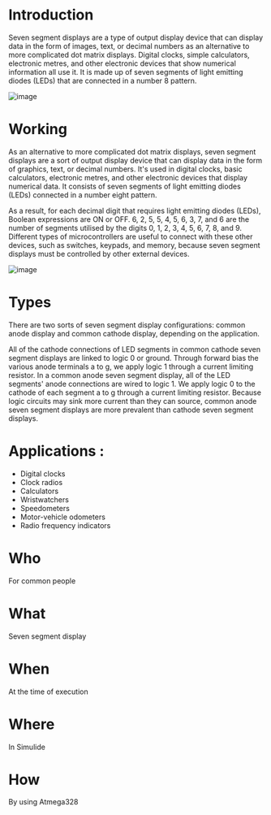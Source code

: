 # Introduction
Seven segment displays are a type of output display device that can display data in the form of images, text, or decimal numbers as an alternative to more complicated dot matrix displays. Digital clocks, simple calculators, electronic metres, and other electronic devices that show numerical information all use it. It is made up of seven segments of light emitting diodes (LEDs) that are connected in a number 8 pattern.

![image](https://user-images.githubusercontent.com/88073170/164013323-d5558c50-3901-44a4-adcc-aa321a3664c8.png)


# Working
As an alternative to more complicated dot matrix displays, seven segment displays are a sort of output display device that can display data in the form of graphics, text, or decimal numbers. It's used in digital clocks, basic calculators, electronic metres, and other electronic devices that display numerical data. It consists of seven segments of light emitting diodes (LEDs) connected in a number eight pattern.

As a result, for each decimal digit that requires light emitting diodes (LEDs), Boolean expressions are ON or OFF. 6, 2, 5, 5, 4, 5, 6, 3, 7, and 6 are the number of segments utilised by the digits 0, 1, 2, 3, 4, 5, 6, 7, 8, and 9. Different types of microcontrollers are useful to connect with these other devices, such as switches, keypads, and memory, because seven segment displays must be controlled by other external devices.

![image](https://user-images.githubusercontent.com/88073170/164013385-8c8fbfad-0fc0-442f-9734-3e60529c8dcd.png)


# Types
There are two sorts of seven segment display configurations: common anode display and common cathode display, depending on the application.

All of the cathode connections of LED segments in common cathode seven segment displays are linked to logic 0 or ground. Through forward bias the various anode terminals a to g, we apply logic 1 through a current limiting resistor. In a common anode seven segment display, all of the LED segments' anode connections are wired to logic 1. We apply logic 0 to the cathode of each segment a to g through a current limiting resistor. Because logic circuits may sink more current than they can source, common anode seven segment displays are more prevalent than cathode seven segment displays.

# Applications :
* Digital clocks
* Clock radios
* Calculators
* Wristwatchers
* Speedometers
* Motor-vehicle odometers
* Radio frequency indicators

# Who
For common people

# What
Seven segment display

# When
At the time of execution

# Where
In Simulide

# How
By using Atmega328
